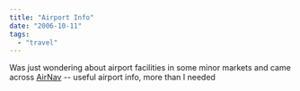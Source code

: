 ```yaml
---
title: "Airport Info"
date: "2006-10-11"
tags: 
  - "travel"
---
```


Was just wondering about airport facilities in some minor markets and came across [AirNav](http://www.airnav.com/ "AirNav") -- useful airport info, more than I needed
